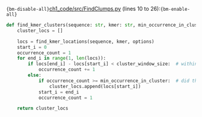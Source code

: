 `{bm-disable-all}`[ch1_code/src/FindClumps.py](ch1_code/src/FindClumps.py) (lines 10 to 26):`{bm-enable-all}`

```python
def find_kmer_clusters(sequence: str, kmer: str, min_occurrence_in_cluster: int, cluster_window_size: int, options: Options = Options()) -> List[int]:
    cluster_locs = []

    locs = find_kmer_locations(sequence, kmer, options)
    start_i = 0
    occurrence_count = 1
    for end_i in range(1, len(locs)):
        if locs[end_i] - locs[start_i] < cluster_window_size:  # within a cluster window?
            occurrence_count += 1
        else:
            if occurrence_count >= min_occurrence_in_cluster:  # did the last cluster meet the min ocurr requirement?
                cluster_locs.append(locs[start_i])
            start_i = end_i
            occurrence_count = 1

    return cluster_locs
```